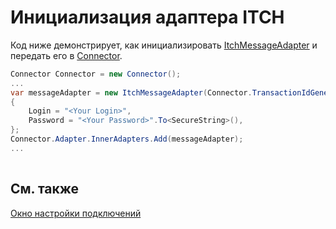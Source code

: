 # Инициализация адаптера ITCH

Код ниже демонстрирует, как инициализировать [ItchMessageAdapter](xref:StockSharp.ITCH.ItchMessageAdapter) и передать его в [Connector](xref:StockSharp.Algo.Connector).

```cs
Connector Connector = new Connector();				
...				
var messageAdapter = new ItchMessageAdapter(Connector.TransactionIdGenerator)
{
	Login = "<Your Login>",
	Password = "<Your Password>".To<SecureString>(),
};
Connector.Adapter.InnerAdapters.Add(messageAdapter);
...	
							
```

## См. также

[Окно настройки подключений](../../../graphical_user_interface/connection_settings_window.md)
